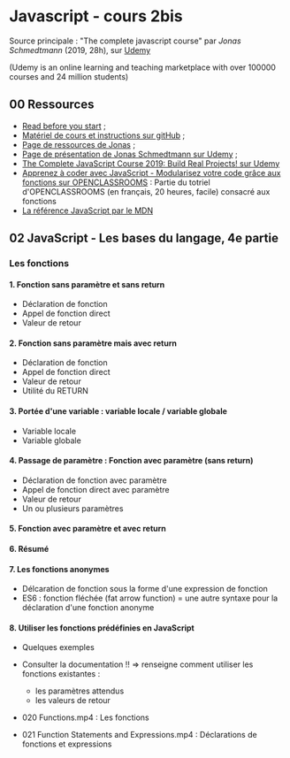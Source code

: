 # Javascript - cours 2bis

Source principale : "The complete javascript course" par _Jonas Schmedtmann_ (2019, 28h), sur [Udemy](https://www.udemy.com) 

(Udemy is an online learning and teaching marketplace with over 100000 courses and 24 million students)

## 00 Ressources

- [Read before you start](file:///Users/Myriam/Documents/PC/E/Myriam/HERSCours%20-c/2019-2020/JS/the-complete-javascript-course/01%20Course%20Introduction/002%20READ%20BEFORE%20YOU%20START.html) ;
- [Matériel de cours et instructions sur gitHub](https://github.com/jonasschmedtmann/complete-javascript-course) ;
- [Page de ressources de Jonas](http://codingheroes.io/resources/) ;
- [Page de présentation de Jonas Schmedtmann sur Udemy](https://www.udemy.com/user/jonasschmedtmann/) ;
- [The Complete JavaScript Course 2019: Build Real Projects! sur Udemy](https://www.udemy.com/course/the-complete-javascript-course/)
- [Apprenez à coder avec JavaScript - Modularisez votre code grâce aux fonctions sur OPENCLASSROOMS](https://openclassrooms.com/fr/courses/2984401-apprenez-a-coder-avec-javascript/3043921-ajoutez-des-conditions) : Partie du totriel d'OPENCLASSROOMS (en français, 20 heures, facile) consacré aux fonctions
- [La référence JavaScript par le MDN](https://developer.mozilla.org/en-US/docs/Web/JavaScript/Reference)


## 02 JavaScript - Les bases du langage, 4e partie

### Les fonctions

#### 1. Fonction sans paramètre et sans return

- Déclaration de fonction
- Appel de fonction direct
- Valeur de retour

#### 2. Fonction sans paramètre mais avec return

- Déclaration de fonction
- Appel de fonction direct
- Valeur de retour
- Utilité du RETURN

#### 3. Portée d'une variable : variable locale / variable globale

- Variable locale
- Variable globale

#### 4. Passage de paramètre : Fonction avec paramètre (sans return)

- Déclaration de fonction avec paramètre
- Appel de fonction direct avec paramètre
- Valeur de retour 
- Un ou plusieurs paramètres

#### 5. Fonction avec paramètre et avec return

#### 6. Résumé

#### 7. Les fonctions anonymes

- Délcaration de fonction sous la forme d'une expression de fonction
- ES6 : fonction fléchée (fat arrow function) = une autre syntaxe pour la déclaration d'une fonction anonyme

#### 8. Utiliser les fonctions prédéfinies en JavaScript

- Quelques exemples
- Consulter la documentation !! => renseigne comment utiliser les fonctions existantes :
    + les paramètres attendus
    + les valeurs de retour


- 020 Functions.mp4 : Les fonctions
- 021 Function Statements and Expressions.mp4 : Déclarations de fonctions et expressions

